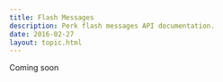 ```yaml
---
title: Flash Messages
description: Perk flash messages API documentation.
date: 2016-02-27
layout: topic.html
---
```


Coming soon